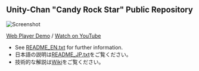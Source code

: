 Unity-Chan "Candy Rock Star" Public Repository
----------------------------------------------
![Screenshot](https://user-images.githubusercontent.com/8056961/125221121-bde0d400-e302-11eb-9602-a16888f1f75a.png)

[Web Player Demo](https://kyredyrf.github.io/unitychan-crs/WebGL/) / [Watch on YouTube](https://www.youtube.com/watch?v=M_GUlXJ52YA)

- See [README_EN.txt][Readme EN] for further information.
- 日本語の説明は[README_JP.txt][Readme JP]をご覧ください。
- 技術的な解説は[Wiki][Wiki]をご覧ください。

[Screenshot]: http://unity-chan.com/blog/wp-content/uploads/2014/08/uniteinthesky_ss.jpg
[WebPlayer]:  http://unity-chan.com/events/c86/WebPlayer/
[YouTube]:    https://www.youtube.com/watch?v=M_GUlXJ52YA
[Readme JP]:  https://github.com/unity3d-jp/unitychan-crs/blob/master/README_JP.txt
[Readme EN]:  https://github.com/unity3d-jp/unitychan-crs/blob/master/README_EN.txt
[Wiki]:       https://github.com/unity3d-jp/unitychan-crs/wiki
